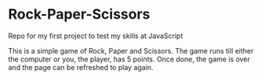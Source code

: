 # Rock-Paper-Scissors
Repo for my first project to test my skills at JavaScript

This is a simple game of Rock, Paper and Scissors. The game runs till either the computer or you, the player, has 5 points. Once done, the game is over and the page can be refreshed to play again.
